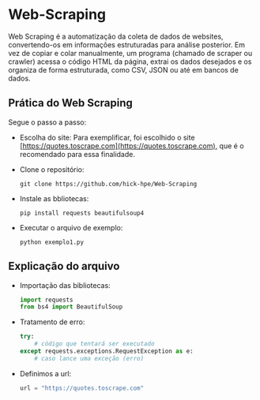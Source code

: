 # Web-Scraping

Web Scraping é a automatização da coleta de dados de websites, convertendo-os em informações estruturadas para análise posterior. Em vez de copiar e colar manualmente, um programa (chamado de scraper ou crawler) acessa o código HTML da página, extrai os dados desejados e os organiza de forma estruturada, como CSV, JSON ou até em bancos de dados.

## Prática do Web Scraping

Segue o passo a passo:

- Escolha do site:
    Para exemplificar, foi escolhido o site [https://quotes.toscrape.com](https://quotes.toscrape.com), que é o recomendado para essa finalidade.

- Clone o repositório:
    ```
    git clone https://github.com/hick-hpe/Web-Scraping
    ```

- Instale as bbliotecas:
    ```
    pip install requests beautifulsoup4 
    ```
- Executar o arquivo de exemplo:
    ```
    python exemplo1.py
    ```

## Explicação do arquivo

- Importação das bibliotecas:
    ```python
    import requests
    from bs4 import BeautifulSoup
    ```

- Tratamento de erro:
    ```python
    try:
        # código que tentará ser executado
    except requests.exceptions.RequestException as e:
        # caso lance uma exceção (erro)
    ```

- Definimos a url:
    ```python
    url = "https://quotes.toscrape.com"
    ```
